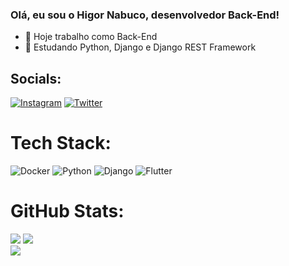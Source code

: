 ### Olá, eu sou o Higor Nabuco, desenvolvedor Back-End!


- 🔭 Hoje trabalho como Back-End
- 🌱 Estudando Python, Django e Django REST Framework

## Socials:
[![Instagram](https://img.shields.io/badge/Instagram-%23323330.svg?logo=Instagram&logoColor=white)](https://instagram.com/pimentel.nabuco/)
[![Twitter](https://img.shields.io/badge/Twitter-%23323330.svg?logo=Twitter&logoColor=white)](https://twitter.com/higornabuco)

# Tech Stack:
![Docker](https://img.shields.io/badge/docker-%23323330.svg?style=for-the-badge&logo=docker&logoColor=white)
![Python](https://img.shields.io/badge/python-%23323330.svg?style=for-the-badge&logo=python&logoColor=white)
![Django](https://img.shields.io/badge/django-%23323330.svg?style=for-the-badge&logo=django&logoColor=white)
![Flutter](https://img.shields.io/badge/flutter-%23323330.svg?style=for-the-badge&logo=flutter&logoColor=white)

# GitHub Stats:
![](https://github-readme-stats.vercel.app/api?username=higornabuco&theme=nightowl&hide_border=false&include_all_commits=true&count_private=true)
![](https://github-readme-streak-stats.herokuapp.com/?user=higornabuco&theme=nightowl&hide_border=false)<br/>
![](https://github-readme-stats.vercel.app/api/top-langs/?username=higornabuco&theme=nightowl&hide_border=false&include_all_commits=true&count_private=true&layout=compact)

